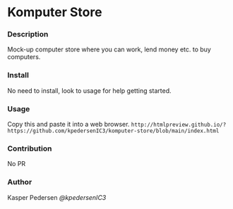 # Komputer Store
### Description
Mock-up computer store where you can work, lend money etc. to buy computers.
### Install
No need to install, look to usage for help getting started.
### Usage
Copy this and paste it into a web browser.
```http://htmlpreview.github.io/?https://github.com/kpedersenIC3/komputer-store/blob/main/index.html```
### Contribution
No PR
### Author
Kasper Pedersen *@kpedersenIC3*


